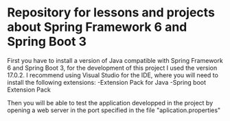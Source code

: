 # Repository for lessons and projects about Spring Framework 6 and Spring Boot 3
First you have to install a version of Java compatible with Spring Framework 6 and Spring Boot 3, for the development of this project I used the version 17.0.2. 
I recommend using Visual Studio for the IDE, where you will need to install the following extensions:
-Extension Pack for Java
-Spring boot Extension Pack

Then you will be able to test the application developped in the project by opening a web server in the port specified in the file "aplication.properties"


